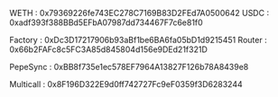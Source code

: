 WETH : 0x79369226fe743EC278C7169B83D2FEd7A0500642
USDC : 0xadf393f388BBd5EFbA07987dd734467F7c6e81f0

Factory : 0xDc3D17217906b93aBf1be6BA6fa05bD1d9215451
Router : 0x66b2FAFc8c5FC3A85d845804d156e9DEd21f321D

PepeSync : 0xBB8f735e1ec578EF7964A13827F126b78A8439e8

Multicall : 0x8F196D322E9d0ff742727Fc9eF0359f3D6283244